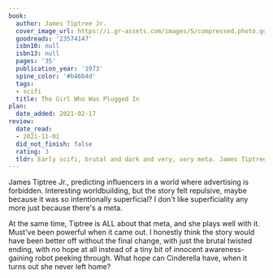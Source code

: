 ```yaml
---
book:
  author: James Tiptree Jr.
  cover_image_url: https://i.gr-assets.com/images/S/compressed.photo.goodreads.com/books/1492086866l/23574147.jpg
  goodreads: '23574147'
  isbn10: null
  isbn13: null
  pages: '35'
  publication_year: '1973'
  spine_color: '#b46b4d'
  tags:
  - scifi
  title: The Girl Who Was Plugged In
plan:
  date_added: 2021-02-17
review:
  date_read:
  - 2021-11-01
  did_not_finish: false
  rating: 3
  tldr: Early scifi, brutal and dark and very, very meta. James Tiptree Jr predicted influencers in a world without advertising, and oof. I'm into the writing.
---
```

James Tiptree Jr., predicting influencers in a world where advertising is forbidden. Interesting worldbuilding, but the
story felt repulsive, maybe because it was so intentionally superficial? I don't like superficiality any more just
because there's a meta.

At the same time, Tiptree is ALL about that meta, and she plays well with it. Must've been powerful when it came out.
I honestly think the story would have been better off without the final change, with just the brutal twisted ending,
with no hope at all instead of a tiny bit of innocent awareness-gaining robot peeking through. What hope can Cinderella
have, when it turns out she never left home?
